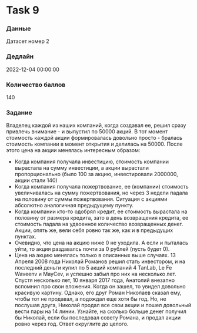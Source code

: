 # Task 9

### Данные 
Датасет номер 2

### Дедлайн 
2022-12-04 00:00:00

### Количество баллов

140

### Задание

Владелец каждой из наших компаний, когда создавал ее, решил сразу привлечь внимание - и выпустил по 50000 акций. В тот момент стоимость каждой акции формировалась довольно просто - бралась стоимость компании в момент открытия и делилась на 50000. После этого цена на акции менялась интересным образом:
* Когда компания получала инвестицию, стоимость компании вырастала на сумму инвестиции, а акции вырастали пропорционально (было 100 за акцию, инвестировали 2000000, акции стали 140)
* Когда компания получала пожертвование, ее (компании) стоимость увеличивалась на сумму пожертвования, но через 3 недели падала на половину от суммы пожертвования. Ситуация с акциями абсолютно аналогичная предыдущему пункту.
* Когда компании кто-то одобрял кредит, ее стоимость вырастала на половину от размера кредита, зато в день возвращения кредита, ее стоимость падала на удвоенное количество возвращенных денег. Акции, опять же, вели себя ровно так же, как и в предыдущих пунктах.
* Очевидно, что цена на акцию ниже 0 не уходила. А если и пыталась уйти, то акция раздавалсь почти за 0 рублей (пусть будет 0).
* Цена на акцию менялась только в описанных выше случаях.
13 Апреля 2008 года Николай Романов решил стать инвестором, и на последний деньги купил по 5 акций компаний 4 TanLab, Le Fe Waveenv и MayCev, и успешно забыл про них на несколько лет. Спустя несколько лет, 10 января 2017 года, Анатолий внезапно вспомнил про свои вложения. Когда он зашел, то увидел довольно красивую картину. Однако, его друг Роман Николаев сказал ему, чтобы тот не продавал, а подождал еще хотя бы год. Но, не послушав друга, Николай продал все свои акции и пошел довольный вести пары на 14 линии. Узнайте, на сколько больше денег получил бы Николай, если бы последовал совету Романа, и продал акции ровно через год. Ответ округлите до целого.
